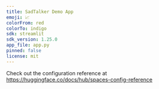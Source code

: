 ```yaml
---
title: SadTalker Demo App
emoji: 📈
colorFrom: red
colorTo: indigo
sdk: streamlit
sdk_version: 1.25.0
app_file: app.py
pinned: false
license: mit
---
```


Check out the configuration reference at https://huggingface.co/docs/hub/spaces-config-reference
